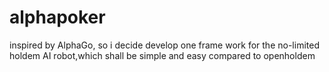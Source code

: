 # alphapoker
inspired by AlphaGo, so i decide develop one frame work for the no-limited holdem AI robot,which shall be simple and easy compared to openholdem
